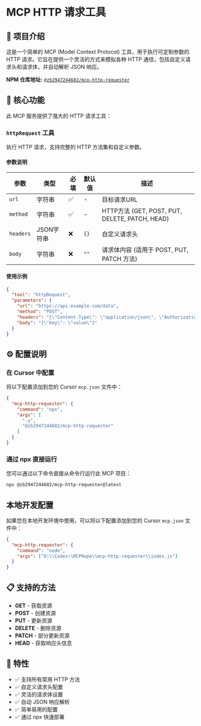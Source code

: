# MCP HTTP 请求工具

## 📖 项目介绍

这是一个简单的 MCP (Model Context Protocol) 工具，用于执行可定制参数的 HTTP 请求。它旨在提供一个灵活的方式来模拟各种 HTTP 通信，包括自定义请求头和请求体，并自动解析 JSON 响应。

**NPM 仓库地址:** [`@zb2947244682/mcp-http-requester`](https://www.npmjs.com/package/@zb2947244682/mcp-http-requester)

## 🚀 核心功能

此 MCP 服务提供了强大的 HTTP 请求工具：

### `httpRequest` 工具

执行 HTTP 请求，支持完整的 HTTP 方法集和自定义参数。

#### 参数说明

| 参数 | 类型 | 必填 | 默认值 | 描述 |
|------|------|------|--------|------|
| `url` | 字符串 | ✅ | - | 目标请求URL |
| `method` | 字符串 | ✅ | - | HTTP方法 (GET, POST, PUT, DELETE, PATCH, HEAD) |
| `headers` | JSON字符串 | ❌ | `{}` | 自定义请求头 |
| `body` | 字符串 | ❌ | `""` | 请求体内容 (适用于 POST, PUT, PATCH 方法) |

#### 使用示例

```json
{
  "tool": "httpRequest",
  "parameters": {
    "url": "https://api.example.com/data",
    "method": "POST",
    "headers": "{\"Content-Type\": \"application/json\", \"Authorization\": \"Bearer YOUR_TOKEN\"}",
    "body": "{\"key\": \"value\"}"
  }
}
```

## ⚙️ 配置说明

### 在 Cursor 中配置

将以下配置添加到您的 Cursor `mcp.json` 文件中：

```json
{
  "mcp-http-requester": {
    "command": "npx",
    "args": [
      "-y",
      "@zb2947244682/mcp-http-requester"
    ]
  }
}
```

### 通过 npx 直接运行

您可以通过以下命令直接从命令行运行此 MCP 项目：

```bash
npx @zb2947244682/mcp-http-requester@latest
```

## 本地开发配置

如果您在本地开发环境中使用，可以将以下配置添加到您的 Cursor `mcp.json` 文件中：

```json
{
  "mcp-http-requester": {
    "command": "node",
    "args": ["D:\\Codes\\MCPRepo\\mcp-http-requester\\index.js"]
  }
}
```

## 📋 支持的方法

- **GET** - 获取资源
- **POST** - 创建资源
- **PUT** - 更新资源
- **DELETE** - 删除资源
- **PATCH** - 部分更新资源
- **HEAD** - 获取响应头信息

## 🔧 特性

- ✅ 支持所有常用 HTTP 方法
- ✅ 自定义请求头配置
- ✅ 灵活的请求体设置
- ✅ 自动 JSON 响应解析
- ✅ 简单易用的配置
- ✅ 通过 npx 快速部署
